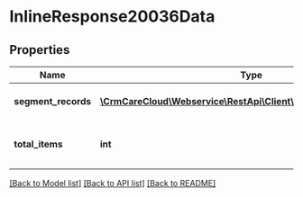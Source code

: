# InlineResponse20036Data

## Properties
Name | Type | Description | Notes
------------ | ------------- | ------------- | -------------
**segment_records** | [**\CrmCareCloud\Webservice\RestApi\Client\Model\SegmentRecord[]**](SegmentRecord.md) | List of segment records | [optional] 
**total_items** | **int** | Count of all found segment records | [optional] 

[[Back to Model list]](../../README.md#documentation-for-models) [[Back to API list]](../../README.md#documentation-for-api-endpoints) [[Back to README]](../../README.md)

